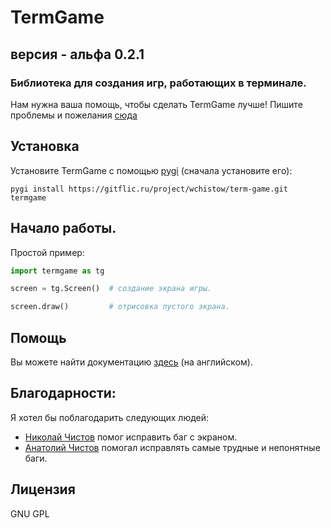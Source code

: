 # TermGame
## версия - альфа 0.2.1

### Библиотека для создания игр, работающих в терминале.

Нам нужна ваша помощь, чтобы сделать TermGame лучше!
Пишите проблемы и пожелания [сюда](https://gitflic.ru/project/wchistow/term-game/issue/create)

## Установка

Установите TermGame с помощью [pygi](https://gitflic.ru/project/wchistow/pygi) (сначала установите его):

```commandline
pygi install https://gitflic.ru/project/wchistow/term-game.git termgame
```

## Начало работы.

Простой пример:

```python
import termgame as tg

screen = tg.Screen()  # создание экрана игры.

screen.draw()         # отрисовка пустого экрана.
```

## Помощь
Вы можете найти документацию [здесь](https://gitflic.ru/project/wchistow/term-game/blob?file=DOCUMENTATION.md) (на английском).

## Благодарности:
Я хотел бы поблагодарить следующих людей:
 + [Николай Чистов](https://gitflic.ru/user/nchistov) помог исправить баг с экраном.
 + [Анатолий Чистов](https://gitflic.ru/user/codefather) помогал исправлять самые трудные и непонятные баги.

## Лицензия

GNU GPL
